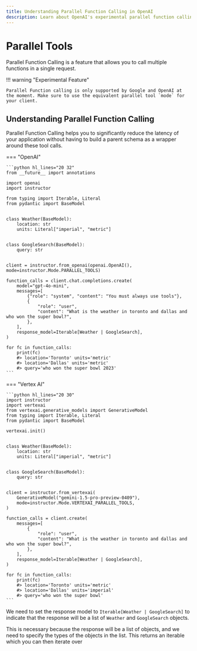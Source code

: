 ```yaml
---
title: Understanding Parallel Function Calling in OpenAI
description: Learn about OpenAI's experimental parallel function calling to reduce latency and improve application performance.
---
```


# Parallel Tools

Parallel Function Calling is a feature that allows you to call multiple functions in a single request.

!!! warning "Experimental Feature"

    Parallel Function calling is only supported by Google and OpenAI at the moment. Make sure to use the equivalent parallel tool `mode` for your client.

## Understanding Parallel Function Calling

Parallel Function Calling helps you to significantly reduce the latency of your application without having to build a parent schema as a wrapper around these tool calls.

=== "OpenAI"

    ```python hl_lines="20 32"
    from __future__ import annotations

    import openai
    import instructor

    from typing import Iterable, Literal
    from pydantic import BaseModel


    class Weather(BaseModel):
        location: str
        units: Literal["imperial", "metric"]


    class GoogleSearch(BaseModel):
        query: str


    client = instructor.from_openai(openai.OpenAI(), mode=instructor.Mode.PARALLEL_TOOLS)

    function_calls = client.chat.completions.create(
        model="gpt-4o-mini",
        messages=[
            {"role": "system", "content": "You must always use tools"},
            {
                "role": "user",
                "content": "What is the weather in toronto and dallas and who won the super bowl?",
            },
        ],
        response_model=Iterable[Weather | GoogleSearch],
    )

    for fc in function_calls:
        print(fc)
        #> location='Toronto' units='metric'
        #> location='Dallas' units='metric'
        #> query='who won the super bowl 2023'
    ```

=== "Vertex AI"

    ```python hl_lines="20 30"
    import instructor
    import vertexai
    from vertexai.generative_models import GenerativeModel
    from typing import Iterable, Literal
    from pydantic import BaseModel

    vertexai.init()


    class Weather(BaseModel):
        location: str
        units: Literal["imperial", "metric"]


    class GoogleSearch(BaseModel):
        query: str


    client = instructor.from_vertexai(
        GenerativeModel("gemini-1.5-pro-preview-0409"),
        mode=instructor.Mode.VERTEXAI_PARALLEL_TOOLS,
    )

    function_calls = client.create(
        messages=[
            {
                "role": "user",
                "content": "What is the weather in toronto and dallas and who won the super bowl?",
            },
        ],
        response_model=Iterable[Weather | GoogleSearch],
    )

    for fc in function_calls:
        print(fc)
        #> location='Toronto' units='metric'
        #> location='Dallas' units='imperial'
        #> query='who won the super bowl'
    ```

We need to set the response model to `Iterable[Weather | GoogleSearch]` to indicate that the response will be a list of `Weather` and `GoogleSearch` objects.

This is necessary because the response will be a list of objects, and we need to specify the types of the objects in the list. This returns an iterable which you can then iterate over
